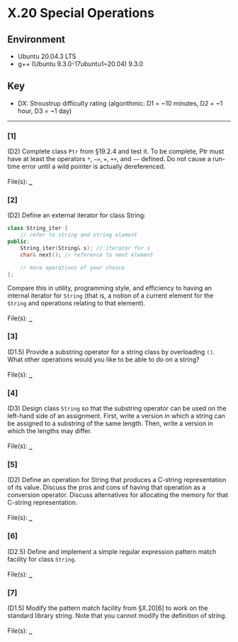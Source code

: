 # X.20 Special Operations

## Environment
- Ubuntu 20.04.3 LTS
- g++ (Ubuntu 9.3.0-17ubuntu1~20.04) 9.3.0

## Key
- DX: Stroustrup difficulty rating (algorithmic: D1 = ~10 minutes, D2 = ~1 hour, D3 = ~1 day)

---

### \[1\]
(D2) Complete class `Ptr` from §19.2.4 and test it. To be complete, Ptr must have at least the operators `*`, `−>`, `=`, `++`, and `−−` defined. Do not cause a run-time error until a wild pointer is actually dereferenced.\
\
File(s): [`_`](./)

### \[2\]
(D2) Define an external iterator for class String:
```C++
class String_iter {
    // refer to string and string element
public:
    String_iter(String& s); // iterator for s
    char& next(); // reference to next element

    // more operations of your choice
};
```
Compare this in utility, programming style, and efficiency to having an internal iterator for `String` (that is, a notion of a current element for the `String` and operations relating to that element).\
\
File(s): [`_`](./)

### \[3\]
(D1.5) Provide a substring operator for a string class by overloading `()`. What other operations would you like to be able to do on a string?\
\
File(s): [`_`](./)

### \[4\]
(D3) Design class `String` so that the substring operator can be used on the left-hand side of an assignment. First, write a version in which a string can be assigned to a substring of the same length. Then, write a version in which the lengths may differ.\
\
File(s): [`_`](./)

### \[5\]
(D2) Define an operation for String that produces a C-string representation of its value. Discuss the pros and cons of having that operation as a conversion operator. Discuss alternatives for allocating the memory for that C-string representation.\
\
File(s): [`_`](./)

### \[6\]
(D2.5) Define and implement a simple regular expression pattern match facility for class `String`.\
\
File(s): [`_`](./)

### \[7\]
(D1.5) Modify the pattern match facility from §X.20\[6\] to work on the standard library string. Note that you cannot modify the definition of string.\
\
File(s): [`_`](./)
